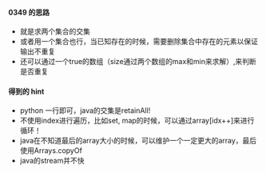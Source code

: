 #### 0349 的思路

- 就是求两个集合的交集
- 或者用一个集合也行，当已知存在的时候，需要删除集合中存在的元素以保证输出不重复
- 还可以通过一个true的数组（size通过两个数组的max和min来求解）,来判断是否重复


#### 得到的 hint
- python 一行即可，java的交集是retainAll!
- 不使用index进行遍历，比如set, map的时候，可以通过array[idx++]来进行循环！
- java在不知道最后的array大小的时候，可以维护一个一定更大的array，最后使用Arrays.copyOf
- java的stream并不快